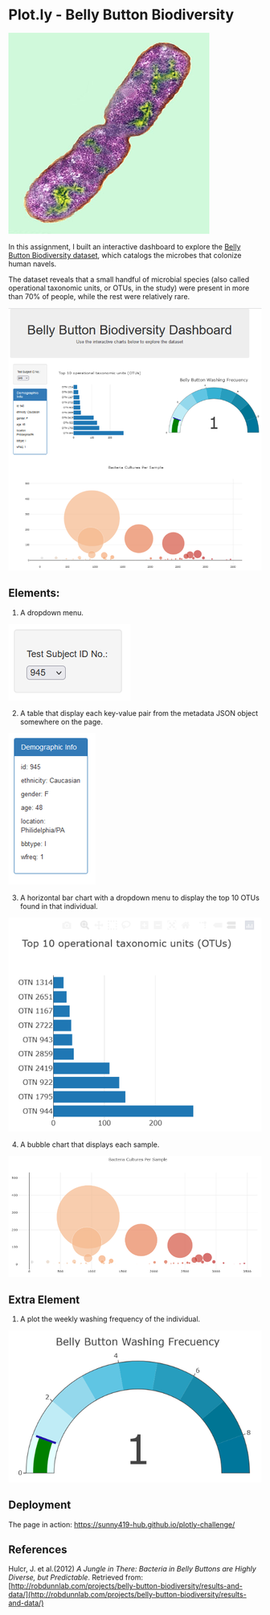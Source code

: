 # Plot.ly - Belly Button Biodiversity

![Bacteria by filterforge.com](Images/bacteria.jpg)

In this assignment, I  built an interactive dashboard to explore the [Belly Button Biodiversity dataset](http://robdunnlab.com/projects/belly-button-biodiversity/), which catalogs the microbes that colonize human navels.

The dataset reveals that a small handful of microbial species (also called operational taxonomic units, or OTUs, in the study) were present in more than 70% of people, while the rest were relatively rare.

![hw](Images/hw02.png)

## Elements:

1. A dropdown menu.

![bar Chart](Images/dropdown.png)

2. A table that display each key-value pair from the metadata JSON object somewhere on the page.

![hw](Images/hw03.png)

3. A horizontal bar chart with a dropdown menu to display the top 10 OTUs found in that individual.

![bar Chart](Images/hw01.png)  

4. A bubble chart that displays each sample.
 
![Bubble Chart](Images/bubble_chart.png)


## Extra Element

1. A plot the weekly washing frequency of the individual.

![Weekly Washing Frequency Gauge](Images/gauge.png)

## Deployment

The page in action: https://sunny419-hub.github.io/plotly-challenge/

## References

Hulcr, J. et al.(2012) _A Jungle in There: Bacteria in Belly Buttons are Highly Diverse, but Predictable_. Retrieved from: [http://robdunnlab.com/projects/belly-button-biodiversity/results-and-data/](http://robdunnlab.com/projects/belly-button-biodiversity/results-and-data/)


